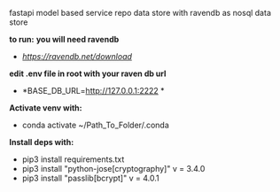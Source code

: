fastapi model based service repo data store with ravendb as nosql data store

**to run:**
**you will need ravendb**
- *https://ravendb.net/download*

**edit .env file in root with your  raven db url**
- *BASE_DB_URL=http://127.0.0.1:2222 *

**Activate venv with:**

- conda activate ~/Path_To_Folder/.conda

**Install deps with:**

- pip3 install requirements.txt
- pip3 install "python-jose[cryptography]" v = 3.4.0
- pip3 install "passlib[bcrypt]" v = 4.0.1
